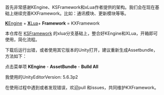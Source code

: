 首先非常感谢KEngine、KSFramework和xLua作者提供的架构。我们会在现在基础上继续完善KXFramework。比如：通讯模块、更新模块等等。

[**K**Engine](https://github.com/mr-kelly/KEngine) + [**X**Lua](https://github.com/Tencent/xLua)+ **Framework** = KXFramework

本仓库在 [KSFramework](https://github.com/mr-kelly/KSFramework) 的xlua分支基础上，整合好KEngine和XLua，开箱即可使用，简化流程。



下载后运行出错，或者使用其它版本的Unity打开，建议重新生成Assetbundle，方法如下：

点击菜单项 **KEngine** - **AssetBundle** - **Bulld All**



我使用的UnityEditorVersion: 5.6.3p2



在使用过程中遇到或者发现错误，欢迎pull 和issues，共同维护KXFramework。


